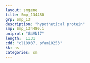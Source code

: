 ```yaml
---
layout: smgene
title: Smp_134480
grp: Smp_13
description: "hypothetical protein"
smp: Smp_134480.1
uniprot: "G4VN17"
length:  1131
cdd: "cl10937, pfam10253"
kk: ns
categories: sm
---
```

